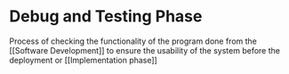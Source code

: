 # Debug and Testing Phase
Process of checking the functionality of the program done from the [[Software Development]] to ensure the usability of the system before the deployment or [[Implementation phase]]
